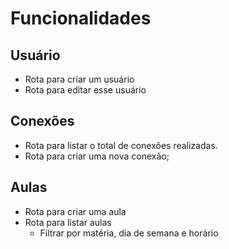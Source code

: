 # Funcionalidades

## Usuário

- Rota para criar um usuário
- Rota para editar esse usuário

## Conexões

- Rota para listar o total de conexões realizadas.
- Rota para criar uma nova conexão;

## Aulas

- Rota para criar uma aula
- Rota para listar aulas
  - Filtrar por matéria, dia de semana e horário
